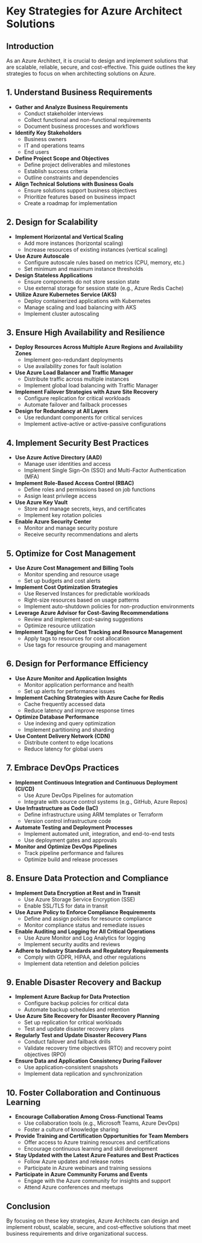 # Key Strategies for Azure Architect Solutions

## Introduction
As an Azure Architect, it is crucial to design and implement solutions that are scalable, reliable, secure, and cost-effective. This guide outlines the key strategies to focus on when architecting solutions on Azure.

## 1. Understand Business Requirements
   - **Gather and Analyze Business Requirements**
       - Conduct stakeholder interviews
       - Collect functional and non-functional requirements
       - Document business processes and workflows
   - **Identify Key Stakeholders**
       - Business owners
       - IT and operations teams
       - End users
   - **Define Project Scope and Objectives**
       - Define project deliverables and milestones
       - Establish success criteria
       - Outline constraints and dependencies
   - **Align Technical Solutions with Business Goals**
       - Ensure solutions support business objectives
       - Prioritize features based on business impact
       - Create a roadmap for implementation

## 2. Design for Scalability
   - **Implement Horizontal and Vertical Scaling**
       - Add more instances (horizontal scaling)
       - Increase resources of existing instances (vertical scaling)
   - **Use Azure Autoscale**
       - Configure autoscale rules based on metrics (CPU, memory, etc.)
       - Set minimum and maximum instance thresholds
   - **Design Stateless Applications**
       - Ensure components do not store session state
       - Use external storage for session state (e.g., Azure Redis Cache)
   - **Utilize Azure Kubernetes Service (AKS)**
       - Deploy containerized applications with Kubernetes
       - Manage scaling and load balancing with AKS
       - Implement cluster autoscaling

## 3. Ensure High Availability and Resilience
   - **Deploy Resources Across Multiple Azure Regions and Availability Zones**
       - Implement geo-redundant deployments
       - Use availability zones for fault isolation
   - **Use Azure Load Balancer and Traffic Manager**
       - Distribute traffic across multiple instances
       - Implement global load balancing with Traffic Manager
   - **Implement Failover Strategies with Azure Site Recovery**
       - Configure replication for critical workloads
       - Automate failover and failback processes
   - **Design for Redundancy at All Layers**
       - Use redundant components for critical services
       - Implement active-active or active-passive configurations

## 4. Implement Security Best Practices
   - **Use Azure Active Directory (AAD)**
       - Manage user identities and access
       - Implement Single Sign-On (SSO) and Multi-Factor Authentication (MFA)
   - **Implement Role-Based Access Control (RBAC)**
       - Define roles and permissions based on job functions
       - Assign least privilege access
   - **Use Azure Key Vault**
       - Store and manage secrets, keys, and certificates
       - Implement key rotation policies
   - **Enable Azure Security Center**
       - Monitor and manage security posture
       - Receive security recommendations and alerts

## 5. Optimize for Cost Management
   - **Use Azure Cost Management and Billing Tools**
       - Monitor spending and resource usage
       - Set up budgets and cost alerts
   - **Implement Cost Optimization Strategies**
       - Use Reserved Instances for predictable workloads
       - Right-size resources based on usage patterns
       - Implement auto-shutdown policies for non-production environments
   - **Leverage Azure Advisor for Cost-Saving Recommendations**
       - Review and implement cost-saving suggestions
       - Optimize resource utilization
   - **Implement Tagging for Cost Tracking and Resource Management**
       - Apply tags to resources for cost allocation
       - Use tags for resource grouping and management

## 6. Design for Performance Efficiency
   - **Use Azure Monitor and Application Insights**
       - Monitor application performance and health
       - Set up alerts for performance issues
   - **Implement Caching Strategies with Azure Cache for Redis**
       - Cache frequently accessed data
       - Reduce latency and improve response times
   - **Optimize Database Performance**
       - Use indexing and query optimization
       - Implement partitioning and sharding
   - **Use Content Delivery Network (CDN)**
       - Distribute content to edge locations
       - Reduce latency for global users

## 7. Embrace DevOps Practices
   - **Implement Continuous Integration and Continuous Deployment (CI/CD)**
       - Use Azure DevOps Pipelines for automation
       - Integrate with source control systems (e.g., GitHub, Azure Repos)
   - **Use Infrastructure as Code (IaC)**
       - Define infrastructure using ARM templates or Terraform
       - Version control infrastructure code
   - **Automate Testing and Deployment Processes**
       - Implement automated unit, integration, and end-to-end tests
       - Use deployment gates and approvals
   - **Monitor and Optimize DevOps Pipelines**
       - Track pipeline performance and failures
       - Optimize build and release processes

## 8. Ensure Data Protection and Compliance
   - **Implement Data Encryption at Rest and in Transit**
       - Use Azure Storage Service Encryption (SSE)
       - Enable SSL/TLS for data in transit
   - **Use Azure Policy to Enforce Compliance Requirements**
       - Define and assign policies for resource compliance
       - Monitor compliance status and remediate issues
   - **Enable Auditing and Logging for All Critical Operations**
       - Use Azure Monitor and Log Analytics for logging
       - Implement security audits and reviews
   - **Adhere to Industry Standards and Regulatory Requirements**
       - Comply with GDPR, HIPAA, and other regulations
       - Implement data retention and deletion policies

## 9. Enable Disaster Recovery and Backup
   - **Implement Azure Backup for Data Protection**
       - Configure backup policies for critical data
       - Automate backup schedules and retention
   - **Use Azure Site Recovery for Disaster Recovery Planning**
       - Set up replication for critical workloads
       - Test and update disaster recovery plans
   - **Regularly Test and Update Disaster Recovery Plans**
       - Conduct failover and failback drills
       - Validate recovery time objectives (RTO) and recovery point objectives (RPO)
   - **Ensure Data and Application Consistency During Failover**
       - Use application-consistent snapshots
       - Implement data replication and synchronization

## 10. Foster Collaboration and Continuous Learning
   - **Encourage Collaboration Among Cross-Functional Teams**
       - Use collaboration tools (e.g., Microsoft Teams, Azure DevOps)
       - Foster a culture of knowledge sharing
   - **Provide Training and Certification Opportunities for Team Members**
       - Offer access to Azure training resources and certifications
       - Encourage continuous learning and skill development
   - **Stay Updated with the Latest Azure Features and Best Practices**
       - Follow Azure updates and release notes
       - Participate in Azure webinars and training sessions
   - **Participate in Azure Community Forums and Events**
       - Engage with the Azure community for insights and support
       - Attend Azure conferences and meetups

## Conclusion
By focusing on these key strategies, Azure Architects can design and implement robust, scalable, secure, and cost-effective solutions that meet business requirements and drive organizational success.
